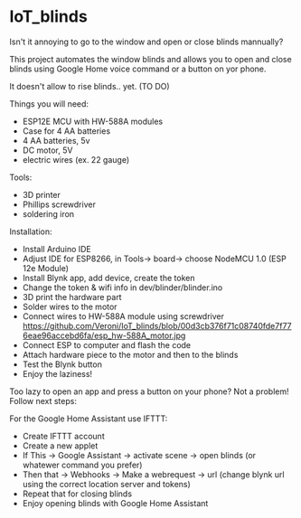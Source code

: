 # IoT_blinds
Isn't it annoying to go to the window and open or close blinds mannually?

This project automates the window blinds and allows you to open and close blinds using Google Home voice command or a button on yor phone.

It doesn't allow to rise blinds.. yet. (TO DO)

Things you will need:
- ESP12E MCU with HW-588A modules
- Case for 4 AA batteries
- 4 AA batteries, 5v
- DC motor, 5V
- electric wires (ex. 22 gauge)

Tools:
- 3D printer
- Phillips screwdriver 
- soldering iron

Installation:
- Install Arduino IDE
- Adjust IDE for ESP8266, in Tools-> board-> choose NodeMCU 1.0 (ESP 12e Module)
- Install Blynk app, add device, create the token
- Change the token & wifi info in dev/blinder/blinder.ino
- 3D print the hardware part
- Solder wires to the motor
- Connect wires to HW-588A module using screwdriver 
  https://github.com/Veroni/IoT_blinds/blob/00d3cb376f71c08740fde7f776eae96accebd6fa/esp_hw-588A_motor.jpg
- Connect ESP to computer and flash the code
- Attach hardware piece to the motor and then to the blinds
- Test the Blynk button
- Enjoy the laziness! 

Too lazy to open an app and press a button on your phone? Not a problem! Follow next steps:

For the Google Home Assistant use IFTTT:
- Create IFTTT account
- Create a new applet
- If This -> Google Assistant -> activate scene -> open blinds (or whatewer command you prefer)
- Then that ->  Webhooks -> Make a webrequest -> url (change blynk url using the correct location server and tokens)
- Repeat that for closing blinds
- Enjoy opening blinds with Google Home Assistant 
